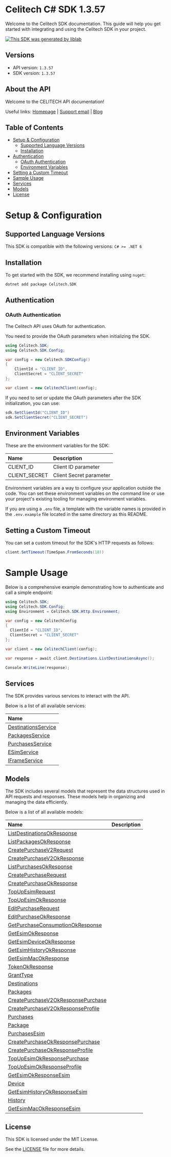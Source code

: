 # Celitech C# SDK 1.3.57

Welcome to the Celitech SDK documentation. This guide will help you get started with integrating and using the Celitech SDK in your project.

[![This SDK was generated by liblab](https://raw.githubusercontent.com/liblaber/liblab-assets/main/assets/built-by-liblab-icon.svg)](https://liblab.com/?utm_source=readme)

## Versions

- API version: `1.3.57`
- SDK version: `1.3.57`

## About the API

Welcome to the CELITECH API documentation!

Useful links: [Homepage](https://www.celitech.com) | [Support email](mailto:support@celitech.com) | [Blog](https://www.celitech.com/blog/)

## Table of Contents

- [Setup & Configuration](#setup--configuration)
  - [Supported Language Versions](#supported-language-versions)
  - [Installation](#installation)
- [Authentication](#authentication)
  - [OAuth Authentication](#oauth-authentication)
  - [Environment Variables](#environment-variables)
- [Setting a Custom Timeout](#setting-a-custom-timeout)
- [Sample Usage](#sample-usage)
- [Services](#services)
- [Models](#models)
- [License](#license)

# Setup & Configuration

## Supported Language Versions

This SDK is compatible with the following versions: `C# >= .NET 6`

## Installation

To get started with the SDK, we recommend installing using `nuget`:

```bash
dotnet add package Celitech.SDK
```

## Authentication

### OAuth Authentication

The Celitech API uses OAuth for authentication.

You need to provide the OAuth parameters when initializing the SDK.

```cs
using Celitech.SDK;
using Celitech.SDK.Config;

var config = new Celitech.SDKConfig()
{
	ClientId = "CLIENT_ID",
	ClientSecret = "CLIENT_SECRET"
};

var client = new CelitechClient(config);
```

If you need to set or update the OAuth parameters after the SDK initialization, you can use:

```cs
sdk.SetClientId("CLIENT_ID")
sdk.SetClientSecret("CLIENT_SECRET")
```

## Environment Variables

These are the environment variables for the SDK:

| Name          | Description             |
| :------------ | :---------------------- |
| CLIENT_ID     | Client ID parameter     |
| CLIENT_SECRET | Client Secret parameter |

Environment variables are a way to configure your application outside the code. You can set these environment variables on the command line or use your project's existing tooling for managing environment variables.

If you are using a `.env` file, a template with the variable names is provided in the `.env.example` file located in the same directory as this README.

## Setting a Custom Timeout

You can set a custom timeout for the SDK's HTTP requests as follows:

```cs
client.SetTimeout(TimeSpan.FromSeconds(10))
```

# Sample Usage

Below is a comprehensive example demonstrating how to authenticate and call a simple endpoint:

```cs
using Celitech.SDK;
using Celitech.SDK.Config;
using Environment = Celitech.SDK.Http.Environment;

var config = new CelitechConfig
{
  ClientId = "CLIENT_ID",
  ClientSecret = "CLIENT_SECRET"
};

var client = new CelitechClient(config);

var response = await client.Destinations.ListDestinationsAsync();

Console.WriteLine(response);

```

## Services

The SDK provides various services to interact with the API.

Below is a list of all available services:

| Name                                                                 |
| :------------------------------------------------------------------- |
| [DestinationsService](documentation/services/DestinationsService.md) |
| [PackagesService](documentation/services/PackagesService.md)         |
| [PurchasesService](documentation/services/PurchasesService.md)       |
| [ESimService](documentation/services/ESimService.md)                 |
| [IFrameService](documentation/services/IFrameService.md)             |

## Models

The SDK includes several models that represent the data structures used in API requests and responses. These models help in organizing and managing the data efficiently.

Below is a list of all available models:

| Name                                                                                             | Description |
| :----------------------------------------------------------------------------------------------- | :---------- |
| [ListDestinationsOkResponse](documentation/models/ListDestinationsOkResponse.md)                 |             |
| [ListPackagesOkResponse](documentation/models/ListPackagesOkResponse.md)                         |             |
| [CreatePurchaseV2Request](documentation/models/CreatePurchaseV2Request.md)                       |             |
| [CreatePurchaseV2OkResponse](documentation/models/CreatePurchaseV2OkResponse.md)                 |             |
| [ListPurchasesOkResponse](documentation/models/ListPurchasesOkResponse.md)                       |             |
| [CreatePurchaseRequest](documentation/models/CreatePurchaseRequest.md)                           |             |
| [CreatePurchaseOkResponse](documentation/models/CreatePurchaseOkResponse.md)                     |             |
| [TopUpEsimRequest](documentation/models/TopUpEsimRequest.md)                                     |             |
| [TopUpEsimOkResponse](documentation/models/TopUpEsimOkResponse.md)                               |             |
| [EditPurchaseRequest](documentation/models/EditPurchaseRequest.md)                               |             |
| [EditPurchaseOkResponse](documentation/models/EditPurchaseOkResponse.md)                         |             |
| [GetPurchaseConsumptionOkResponse](documentation/models/GetPurchaseConsumptionOkResponse.md)     |             |
| [GetEsimOkResponse](documentation/models/GetEsimOkResponse.md)                                   |             |
| [GetEsimDeviceOkResponse](documentation/models/GetEsimDeviceOkResponse.md)                       |             |
| [GetEsimHistoryOkResponse](documentation/models/GetEsimHistoryOkResponse.md)                     |             |
| [GetEsimMacOkResponse](documentation/models/GetEsimMacOkResponse.md)                             |             |
| [TokenOkResponse](documentation/models/TokenOkResponse.md)                                       |             |
| [GrantType](documentation/models/GrantType.md)                                                   |             |
| [Destinations](documentation/models/Destinations.md)                                             |             |
| [Packages](documentation/models/Packages.md)                                                     |             |
| [CreatePurchaseV2OkResponsePurchase](documentation/models/CreatePurchaseV2OkResponsePurchase.md) |             |
| [CreatePurchaseV2OkResponseProfile](documentation/models/CreatePurchaseV2OkResponseProfile.md)   |             |
| [Purchases](documentation/models/Purchases.md)                                                   |             |
| [Package](documentation/models/Package.md)                                                       |             |
| [PurchasesEsim](documentation/models/PurchasesEsim.md)                                           |             |
| [CreatePurchaseOkResponsePurchase](documentation/models/CreatePurchaseOkResponsePurchase.md)     |             |
| [CreatePurchaseOkResponseProfile](documentation/models/CreatePurchaseOkResponseProfile.md)       |             |
| [TopUpEsimOkResponsePurchase](documentation/models/TopUpEsimOkResponsePurchase.md)               |             |
| [TopUpEsimOkResponseProfile](documentation/models/TopUpEsimOkResponseProfile.md)                 |             |
| [GetEsimOkResponseEsim](documentation/models/GetEsimOkResponseEsim.md)                           |             |
| [Device](documentation/models/Device.md)                                                         |             |
| [GetEsimHistoryOkResponseEsim](documentation/models/GetEsimHistoryOkResponseEsim.md)             |             |
| [History](documentation/models/History.md)                                                       |             |
| [GetEsimMacOkResponseEsim](documentation/models/GetEsimMacOkResponseEsim.md)                     |             |

## License

This SDK is licensed under the MIT License.

See the [LICENSE](LICENSE) file for more details.
